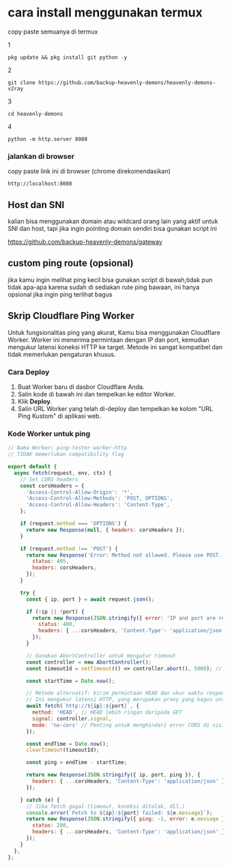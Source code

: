 # cara install menggunakan termux 
copy paste semuanya di termux 

1
```
pkg update && pkg install git python -y
```
2
```
git clone https://github.com/backup-heavenly-demons/heavenly-demons-v2ray
```
3
```
cd heavenly-demons
```
4
```
python -m http.server 8080
```

### jalankan di browser 
copy paste link ini di browser (chrome direkomendasikan)
```
http://localhost:8080
```

## Host dan SNI 
kalian bisa menggunakan domain atau wildcard orang lain yang aktif untuk SNI dan host, tapi jika ingin pointing domain sendiri bisa gunakan script ini

https://github.com/backup-heavenly-demons/gateway

## custom ping route (opsional)
jika kamu ingin melihat ping kecil bisa gunakan script di bawah,tidak pun tidak apa-apa karena sudah di sediakan rute ping bawaan, ini hanya opsional jika ingin ping terlihat bagus

## Skrip Cloudflare Ping Worker

Untuk fungsionalitas ping yang akurat, Kamu bisa menggunakan Cloudflare Worker. Worker ini menerima permintaan dengan IP dan port, kemudian mengukur latensi koneksi HTTP ke target. Metode ini sangat kompatibel dan tidak memerlukan pengaturan khusus.

### Cara Deploy

1.  Buat Worker baru di dasbor Cloudflare Anda.
2.  Salin kode di bawah ini dan tempelkan ke editor Worker.
3.  Klik **Deploy**.
4.  Salin URL Worker yang telah di-deploy dan tempelkan ke kolom "URL Ping Kustom" di aplikasi web.

### Kode Worker untuk ping

```javascript
// Nama Worker: ping-tester-worker-http
// TIDAK memerlukan compatibility flag

export default {
  async fetch(request, env, ctx) {
    // Set CORS headers
    const corsHeaders = {
      'Access-Control-Allow-Origin': '*',
      'Access-Control-Allow-Methods': 'POST, OPTIONS',
      'Access-Control-Allow-Headers': 'Content-Type',
    };

    if (request.method === 'OPTIONS') {
      return new Response(null, { headers: corsHeaders });
    }

    if (request.method !== 'POST') {
      return new Response('Error: Method not allowed. Please use POST.', {
        status: 405,
        headers: corsHeaders,
      });
    }

    try {
      const { ip, port } = await request.json();

      if (!ip || !port) {
        return new Response(JSON.stringify({ error: 'IP and port are required.' }), {
          status: 400,
          headers: { ...corsHeaders, 'Content-Type': 'application/json' },
        });
      }

      // Gunakan AbortController untuk mengatur timeout
      const controller = new AbortController();
      const timeoutId = setTimeout(() => controller.abort(), 5000); // 5 detik timeout

      const startTime = Date.now();

      // Metode alternatif: kirim permintaan HEAD dan ukur waktu respons.
      // Ini mengukur latensi HTTP, yang merupakan proxy yang bagus untuk ping.
      await fetch(`http://${ip}:${port}`, {
        method: 'HEAD', // HEAD lebih ringan daripada GET
        signal: controller.signal,
        mode: 'no-cors' // Penting untuk menghindari error CORS di sisi worker
      });

      const endTime = Date.now();
      clearTimeout(timeoutId);

      const ping = endTime - startTime;

      return new Response(JSON.stringify({ ip, port, ping }), {
        headers: { ...corsHeaders, 'Content-Type': 'application/json' },
      });

    } catch (e) {
      // Jika fetch gagal (timeout, koneksi ditolak, dll.)
      console.error(`Fetch to ${ip}:${port} failed: ${e.message}`);
      return new Response(JSON.stringify({ ping: -1, error: e.message }), {
        status: 200,
        headers: { ...corsHeaders, 'Content-Type': 'application/json' },
      });
    }
  },
};
```
